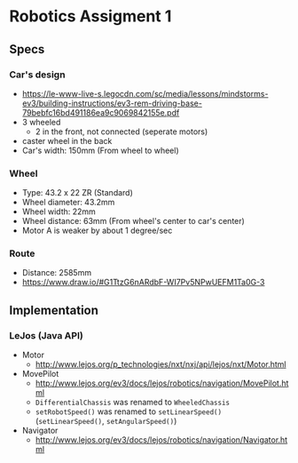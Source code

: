 # Robotics Assigment 1

## Specs

### Car's design

- https://le-www-live-s.legocdn.com/sc/media/lessons/mindstorms-ev3/building-instructions/ev3-rem-driving-base-79bebfc16bd491186ea9c9069842155e.pdf
- 3 wheeled
  - 2 in the front, not connected (seperate motors)
- caster wheel in the back
- Car's width: 150mm (From wheel to wheel)

### Wheel

- Type: 43.2 x 22 ZR (Standard)
- Wheel diameter: 43.2mm
- Wheel width: 22mm
- Wheel distance: 63mm (From wheel's center to car's center)
- Motor A is weaker by about 1 degree/sec

### Route

- Distance: 2585mm
- https://www.draw.io/#G1TtzG6nARdbF-WI7Pv5NPwUEFM1Ta0G-3

## Implementation

### LeJos (Java API)

- Motor
	- http://www.lejos.org/p_technologies/nxt/nxj/api/lejos/nxt/Motor.html
- MovePilot
	- http://www.lejos.org/ev3/docs/lejos/robotics/navigation/MovePilot.html
	- `DifferentialChassis` was renamed to `WheeledChassis`
	- `setRobotSpeed()` was renamed to `setLinearSpeed()` (`setLinearSpeed()`, `setAngularSpeed()`)
- Navigator
	- http://www.lejos.org/ev3/docs/lejos/robotics/navigation/Navigator.html
	


